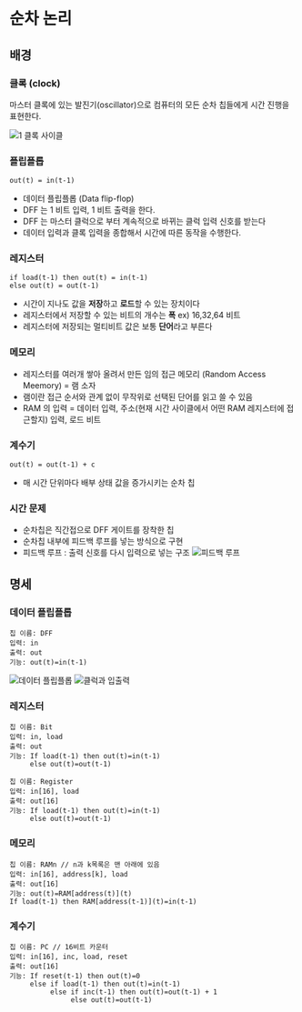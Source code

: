 # 순차 논리

## 배경

### 클록 (clock)
마스터 클록에 있는 발진기(oscillator)으로 컴퓨터의 모든 순차 칩들에게 시간 진행을 표현한다. 

![1 클록 사이클](http://www.plantation-productions.com/Webster/www.artofasm.com/Windows/HTML/images/SystemOrganization10.gif)

### 플립플롭 
~~~
out(t) = in(t-1)
~~~
- 데이터 플립플롭 (Data flip-flop)
- DFF 는 1 비트 입력, 1 비트 출력을 한다.
- DFF 는 마스터 클럭으로 부터 계속적으로 바뀌는 클럭 입력 신호를 받는다
- 데이터 입력과 클록 입력을 종합해서 시간에 따른 동작을 수행한다.

### 레지스터
~~~
if load(t-1) then out(t) = in(t-1)
else out(t) = out(t-1)
~~~
- 시간이 지나도 값을 **저장**하고 **로드**할 수 있는 장치이다
- 레지스터에서 저장할 수 있는 비트의 개수는 **폭** ex) 16,32,64 비트
- 레지스터에 저장되는 멀티비트 값은 보통 **단어**라고 부른다

### 메모리
- 레지스터를 여러개 쌓아 올려서 만든 임의 접근 메모리 (Random Access Meemory) = 램 소자
- 램이란 접근 순서와 관계 없이 무작위로 선택된 단어를 읽고 쓸 수 있음
- RAM 의 입력 = 데이터 입력, 주소(현재 시간 사이클에서 어떤 RAM 레지스터에 접근할지) 입력, 로드 비트 


### 계수기
~~~
out(t) = out(t-1) + c
~~~
- 매 시간 단위마다 배부 상태 값을 증가시키는 순차 칩

### 시간 문제
- 순차칩은 직간접으로 DFF 게이트를 장착한 칩
- 순차칩 내부에 피드백 루프를 넣는 방식으로 구현
- 피드백 루프 : 출력 신호를 다시 입력으로 넣는 구조
![피드백 루프](https://uxd.so/h/wp-content/uploads/2013/02/floops_loops.png)


## 명세

### 데이터 플립플롭
~~~
칩 이름: DFF
입력: in
출력: out
기능: out(t)=in(t-1)
~~~
![데이터 플립플롭](http://www.ktword.co.kr/img_data/4712_1.JPG)
![클럭과 입출력](http://www.ktword.co.kr/img_data/4712_4.JPG)

### 레지스터 
~~~
칩 이름: Bit
입력: in, load
출력: out
기능: If load(t-1) then out(t)=in(t-1)
     else out(t)=out(t-1)
~~~
~~~
칩 이름: Register
입력: in[16], load
출력: out[16]
기능: If load(t-1) then out(t)=in(t-1)
     else out(t)=out(t-1)
~~~

### 메모리
~~~
칩 이름: RAMn // n과 k목록은 맨 아래에 있음
입력: in[16], address[k], load
출력: out[16]
기능: out(t)=RAM[address(t)](t)
If load(t-1) then RAM[address(t-1)](t)=in(t-1)
~~~

### 계수기 
~~~
칩 이름: PC // 16비트 카운터
입력: in[16], inc, load, reset
출력: out[16]
기능: If reset(t-1) then out(t)=0
     else if load(t-1) then out(t)=in(t-1)
          else if inc(t-1) then out(t)=out(t-1) + 1
               else out(t)=out(t-1)
~~~
